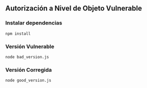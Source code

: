## Autorización a Nivel de Objeto Vulnerable

### Instalar dependencias
```
npm install
```

### Versión Vulnerable
```
node bad_version.js
```
### Versión Corregida
```
node good_version.js
```
